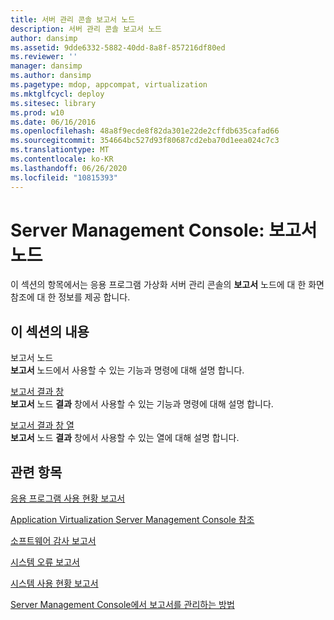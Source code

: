 ```yaml
---
title: 서버 관리 콘솔 보고서 노드
description: 서버 관리 콘솔 보고서 노드
author: dansimp
ms.assetid: 9dde6332-5882-40dd-8a8f-857216df80ed
ms.reviewer: ''
manager: dansimp
ms.author: dansimp
ms.pagetype: mdop, appcompat, virtualization
ms.mktglfcycl: deploy
ms.sitesec: library
ms.prod: w10
ms.date: 06/16/2016
ms.openlocfilehash: 48a8f9ecde8f82da301e22de2cffdb635cafad66
ms.sourcegitcommit: 354664bc527d93f80687cd2eba70d1eea024c7c3
ms.translationtype: MT
ms.contentlocale: ko-KR
ms.lasthandoff: 06/26/2020
ms.locfileid: "10815393"
---
```

# Server Management Console: 보고서 노드


이 섹션의 항목에서는 응용 프로그램 가상화 서버 관리 콘솔의 **보고서** 노드에 대 한 화면 참조에 대 한 정보를 제공 합니다.

## 이 섹션의 내용


<a href="" id="reports-node"></a>보고서 노드  
**보고서** 노드에서 사용할 수 있는 기능과 명령에 대해 설명 합니다.

<a href="" id="reports-results-pane"></a>[보고서 결과 창](reports-results-pane.md)  
**보고서** 노드 **결과** 창에서 사용할 수 있는 기능과 명령에 대해 설명 합니다.

<a href="" id="reports-results-pane-columns"></a>[보고서 결과 창 열](reports-results-pane-columns.md)  
**보고서** 노드 **결과** 창에서 사용할 수 있는 열에 대해 설명 합니다.

## 관련 항목


[응용 프로그램 사용 현황 보고서](application-utilization-reportserver.md)

[Application Virtualization Server Management Console 참조](application-virtualization-server-management-console-reference.md)

[소프트웨어 감사 보고서](software-audit-reportserver.md)

[시스템 오류 보고서](system-error-reportserver.md)

[시스템 사용 현황 보고서](system-utilization-reportserver.md)

[Server Management Console에서 보고서를 관리하는 방법](how-to-manage-reports-in-the-server-management-console.md)

 

 





